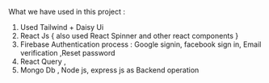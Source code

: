 What we have used in this project : 
1. Used Tailwind + Daisy Ui
2. React Js { also used React Spinner and other react components  }
3. Firebase Authentication process : Google signin, facebook sign in, Email verification ,Reset password
4. React Query , 
5. Mongo Db , Node js, express js as Backend operation 